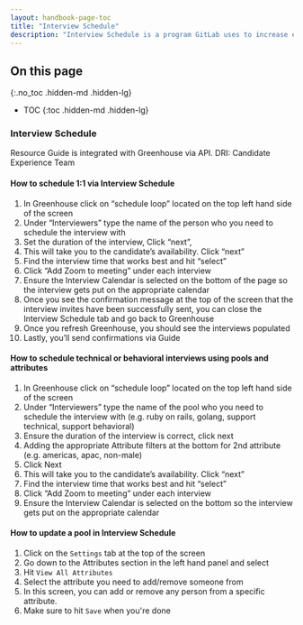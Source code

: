 ```yaml
---
layout: handbook-page-toc
title: "Interview Schedule"
description: "Interview Schedule is a program GitLab uses to increase efficiency in scheduling interviews."
---
```


## On this page
{:.no_toc .hidden-md .hidden-lg}

- TOC
{:toc .hidden-md .hidden-lg}

### Interview Schedule

Resource Guide is integrated with Greenhouse via API.
DRI: Candidate Experience Team

#### How to schedule 1:1 via Interview Schedule
1. In Greenhouse click on “schedule loop” located on the top left hand side of the screen
1. Under “Interviewers” type the name of the person who you need to schedule the interview with
1. Set the duration of the interview, Click “next”, 
1. This will take you to the candidate’s availability. Click “next”
1. Find the interview time that works best and hit “select”
1. Click “Add Zoom to meeting” under each interview
1. Ensure the Interview Calendar is selected on the bottom of the page so the interview gets put on the appropriate calendar
1. Once you see the confirmation message at the top of the screen that the interview invites have been successfully sent, you can close the Interview Schedule tab and go back to Greenhouse
1. Once you refresh Greenhouse, you should see the interviews populated
1. Lastly, you’ll send confirmations via Guide

#### How to schedule technical or behavioral interviews using pools and attributes
1. In Greenhouse click on “schedule loop” located on the top left hand side of the screen
1. Under “Interviewers” type the name of the pool who you need to schedule the interview with (e.g. ruby on rails, golang, support technical, support behavioral)
1. Ensure the duration of the interview is correct, click next
1. Adding the appropriate Attribute filters at the bottom for 2nd attribute (e.g. americas, apac, non-male)
1. Click Next
1. This will take you to the candidate’s availability. Click “next”
1. Find the interview time that works best and hit “select”
1. Click “Add Zoom to meeting” under each interview
1. Ensure the Interview Calendar is selected on the bottom so the interview gets put on the appropriate calendar

#### How to update a pool in Interview Schedule
1. Click on the `Settings` tab at the top of the screen
1. Go down to the Attributes section in the left hand panel and select
1. Hit `View All Attributes`
1. Select the attribute you need to add/remove someone from 
1. In this screen, you can add or remove any person from a specific attribute. 
1. Make sure to hit `Save` when you're done



